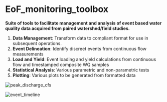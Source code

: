 # EoF_monitoring_toolbox
**Suite of tools to facilitate management and analysis of event based water quality data acquired from paired watershed/field studies.**
1. **Data Management**: Transform data to compliant format for use in subsequent operations.   
2. **Event Delineation**: Identify discreet events from continuous flow measurements  
3. **Load and Yield**: Event loading and yield calculations from continuous flow and timestamped composite WQ samples  
4. **Statistical Analysis**: Various parametric and non-parametric tests  
5. **Plotting**: Various plots to be generated from formatted data  

![peak_discharge_cfs](https://user-images.githubusercontent.com/61740989/221663127-a70c1d20-a40a-4c9f-b6be-be8ea1d8e6bc.png)

![event_timeline](https://user-images.githubusercontent.com/61740989/221663199-a66cfc8b-2c85-4820-9566-232a043517c7.jpg)
